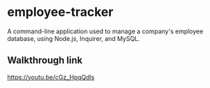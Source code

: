 # employee-tracker
A command-line application used to manage a company's employee database, using Node.js, Inquirer, and MySQL.

## Walkthrough link
https://youtu.be/cGz_HpqQdls
